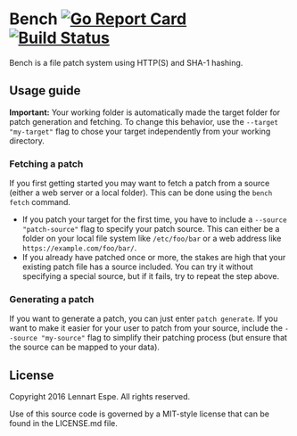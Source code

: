 Bench [![Go Report Card](https://goreportcard.com/badge/github.com/lnsp/bench)](https://goreportcard.com/report/github.com/lnsp/bench) [![Build Status](https://travis-ci.org/lnsp/bench.svg?&branch=develop)](https://travis-ci.org/lnsp/bench)
========

Bench is a file patch system using HTTP(S) and SHA-1 hashing.

## Usage guide
**Important:** Your working folder is automatically made the target folder for patch generation and fetching. To change this behavior, use the `--target "my-target"` flag to chose your target independently from your working directory.

### Fetching a patch
If you first getting started you may want to fetch a patch from a source (either a web server or a local folder).
This can be done using the `bench fetch` command.

- If you patch your target for the first time, you have to include a `--source "patch-source"` flag to specify your patch source. This can either be a folder on your local file system like `/etc/foo/bar` or a web address like `https://example.com/foo/bar/`.
- If you already have patched once or more, the stakes are high that your existing patch file has a source included. You can try it without specifying a special source, but if it fails, try to repeat the step above.

### Generating a patch
If you want to generate a patch, you can just enter `patch generate`. If you want to make it easier for your user to patch from your source, include the `--source "my-source"` flag to simplify their patching process (but ensure that the source can be mapped to your data).

## License
Copyright 2016 Lennart Espe. All rights reserved.

Use of this source code is governed by a MIT-style license that can be found in the LICENSE.md file.
